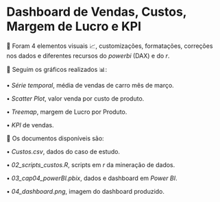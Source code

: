 # Dashboard de Vendas, Custos, Margem de Lucro e KPI

📌 Foram 4 elementos visuais 📈, customizações, formatações, correções nos dados e diferentes recursos do *powerbi* (DAX) e do *r*.

📌 Seguim os gráficos realizados 📊:

• *Série temporal*, média de vendas de carro mês de março.

• *Scatter Plot*, valor venda por custo de produto.

• *Treemap*, margem de Lucro por Produto.

• *KPI* de vendas. 

📌 Os documentos disponíveis são: 

• *Custos.csv*, dados do caso de estudo. 

• *02_scripts_custos.R*, scripts em *r* da mineração de dados. 

• *03_cap04_powerBI.pbix*, dados e dashboard em *Power BI*. 

• *04_dashboard.png*, imagem do dashboard produzido. 
